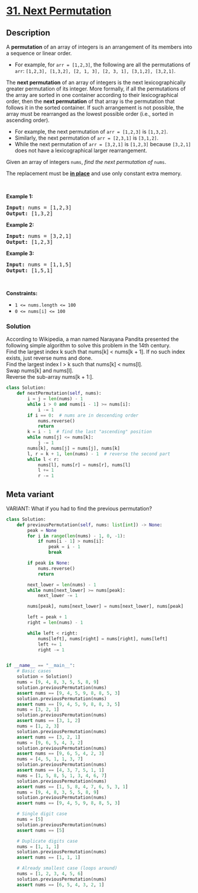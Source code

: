 # [31. Next Permutation](https://leetcode.com/problems/next-permutation)


## Description

<!-- description:start -->

<p>A <strong>permutation</strong> of an array of integers is an arrangement of its members into a sequence or linear order.</p>

<ul>
	<li>For example, for <code>arr = [1,2,3]</code>, the following are all the permutations of <code>arr</code>: <code>[1,2,3], [1,3,2], [2, 1, 3], [2, 3, 1], [3,1,2], [3,2,1]</code>.</li>
</ul>

<p>The <strong>next permutation</strong> of an array of integers is the next lexicographically greater permutation of its integer. More formally, if all the permutations of the array are sorted in one container according to their lexicographical order, then the <strong>next permutation</strong> of that array is the permutation that follows it in the sorted container. If such arrangement is not possible, the array must be rearranged as the lowest possible order (i.e., sorted in ascending order).</p>

<ul>
	<li>For example, the next permutation of <code>arr = [1,2,3]</code> is <code>[1,3,2]</code>.</li>
	<li>Similarly, the next permutation of <code>arr = [2,3,1]</code> is <code>[3,1,2]</code>.</li>
	<li>While the next permutation of <code>arr = [3,2,1]</code> is <code>[1,2,3]</code> because <code>[3,2,1]</code> does not have a lexicographical larger rearrangement.</li>
</ul>

<p>Given an array of integers <code>nums</code>, <em>find the next permutation of</em> <code>nums</code>.</p>

<p>The replacement must be <strong><a href="http://en.wikipedia.org/wiki/In-place_algorithm" target="_blank">in place</a></strong> and use only constant extra memory.</p>

<p>&nbsp;</p>
<p><strong class="example">Example 1:</strong></p>

<pre>
<strong>Input:</strong> nums = [1,2,3]
<strong>Output:</strong> [1,3,2]
</pre>

<p><strong class="example">Example 2:</strong></p>

<pre>
<strong>Input:</strong> nums = [3,2,1]
<strong>Output:</strong> [1,2,3]
</pre>

<p><strong class="example">Example 3:</strong></p>

<pre>
<strong>Input:</strong> nums = [1,1,5]
<strong>Output:</strong> [1,5,1]
</pre>

<p>&nbsp;</p>
<p><strong>Constraints:</strong></p>

<ul>
	<li><code>1 &lt;= nums.length &lt;= 100</code></li>
	<li><code>0 &lt;= nums[i] &lt;= 100</code></li>
</ul>


### Solution

According to Wikipedia, a man named Narayana Pandita presented the following simple algorithm to solve this problem in the 14th century.  
Find the largest index k such that nums[k] < nums[k + 1]. If no such index exists, just reverse nums and done.  
Find the largest index l > k such that nums[k] < nums[l].  
Swap nums[k] and nums[l].  
Reverse the sub-array nums[k + 1:].  


```python
class Solution:
    def nextPermutation(self, nums):
        i = j = len(nums) - 1
        while i > 0 and nums[i - 1] >= nums[i]:
            i -= 1
        if i == 0:  # nums are in descending order
            nums.reverse()
            return
        k = i - 1  # find the last "ascending" position
        while nums[j] <= nums[k]:
            j -= 1
        nums[k], nums[j] = nums[j], nums[k]
        l, r = k + 1, len(nums) - 1  # reverse the second part
        while l < r:
            nums[l], nums[r] = nums[r], nums[l]
            l += 1
            r -= 1

```

## Meta variant
VARIANT: What if you had to find the previous permutation?

```python
class Solution:
    def previousPermutation(self, nums: list[int]) -> None:
        peak = None
        for i in range(len(nums) - 1, 0, -1):
            if nums[i - 1] > nums[i]:
                peak = i - 1
                break

        if peak is None:
            nums.reverse()
            return

        next_lower = len(nums) - 1
        while nums[next_lower] >= nums[peak]:
            next_lower -= 1

        nums[peak], nums[next_lower] = nums[next_lower], nums[peak]

        left = peak + 1
        right = len(nums) - 1

        while left < right:
            nums[left], nums[right] = nums[right], nums[left]
            left += 1
            right -= 1


if __name__ == "__main__":
    # Basic cases
    solution = Solution()
    nums = [9, 4, 8, 3, 5, 5, 8, 9]
    solution.previousPermutation(nums)
    assert nums == [9, 4, 5, 9, 8, 8, 5, 3]
    solution.previousPermutation(nums)
    assert nums == [9, 4, 5, 9, 8, 8, 3, 5]
    nums = [3, 2, 1]
    solution.previousPermutation(nums)
    assert nums == [3, 1, 2]
    nums = [1, 2, 3]
    solution.previousPermutation(nums)
    assert nums == [3, 2, 1]
    nums = [9, 6, 5, 4, 3, 2]
    solution.previousPermutation(nums)
    assert nums == [9, 6, 5, 4, 2, 3]
    nums = [4, 5, 1, 1, 3, 7]
    solution.previousPermutation(nums)
    assert nums == [4, 3, 7, 5, 1, 1]
    nums = [1, 5, 8, 5, 1, 3, 4, 6, 7]
    solution.previousPermutation(nums)
    assert nums == [1, 5, 8, 4, 7, 6, 5, 3, 1]
    nums = [9, 4, 8, 3, 5, 5, 8, 9]
    solution.previousPermutation(nums)
    assert nums == [9, 4, 5, 9, 8, 8, 5, 3]

    # Single digit case
    nums = [5]
    solution.previousPermutation(nums)
    assert nums == [5]

    # Duplicate digits case
    nums = [1, 1, 1]
    solution.previousPermutation(nums)
    assert nums == [1, 1, 1]

    # Already smallest case (loops around)
    nums = [1, 2, 3, 4, 5, 6]
    solution.previousPermutation(nums)
    assert nums == [6, 5, 4, 3, 2, 1]
```
